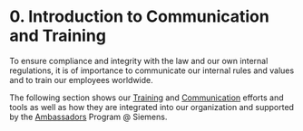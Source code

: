 # 0. Introduction to Communication and Training

To ensure compliance and integrity with the law and our own internal regulations, it is of importance to communicate our internal rules and values and to train our employees worldwide.

The following section shows our [Training](https://webbooks.siemens.com/public/LC/chen/index.htm?n=Part-3-Compliance-Internal-Tasks,J.-Communication-and-Training,1.-Training) and [Communication](https://webbooks.siemens.com/public/LC/chen/index.htm?n=Part-3-Compliance-Internal-Tasks,J.-Communication-and-Training,2.-Communication) efforts and tools as well as how they are integrated into our organization and supported by the [Ambassadors](https://webbooks.siemens.com/public/LC/chen/index.htm?n=Part-3-Compliance-Internal-Tasks,J.-Communication-and-Training,3.-Ambassador-program) Program @ Siemens.